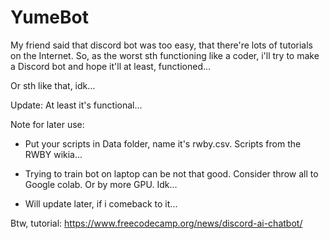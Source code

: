 # YumeBot

My friend said that discord bot was too easy, that there're lots of tutorials on the Internet. So, as the worst sth functioning like a coder, i'll try to make a Discord bot and hope it'll at least, functioned...

Or sth like that, idk...

Update: At least it's functional...

Note for later use: 

* Put your scripts in Data folder, name it's rwby.csv. Scripts from the RWBY wikia...

* Trying to train bot on laptop can be not that good. Consider throw all to Google colab. Or by more GPU. Idk...

* Will update later, if i comeback to it...

Btw, tutorial: https://www.freecodecamp.org/news/discord-ai-chatbot/
